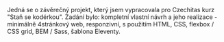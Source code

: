 Jedná se o závěrečný projekt, který jsem vypracovala pro Czechitas kurz "Staň se kodérkou". Zadání bylo: kompletní vlastní návrh a jeho realizace - minimálně 4stránkový web, responzivní, s použitím HTML, CSS, flexbox / CSS grid, BEM / Sass, šablona Eleventy.
